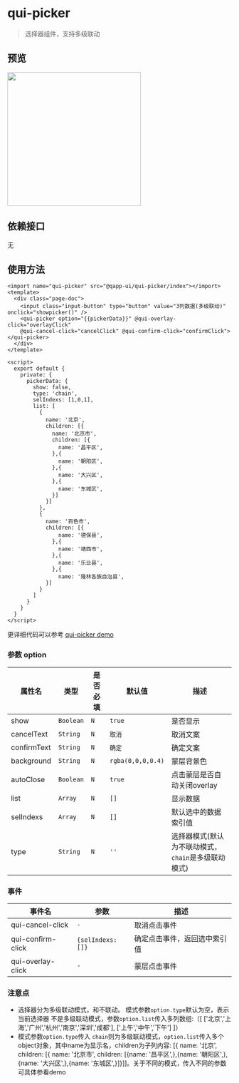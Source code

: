 # qui-picker

> 选择器组件，支持多级联动

## 预览

<img src="https://qapp-ui.github.io/qapp-ui/docs/assets/qui-picker.gif" width="300"/>

## 依赖接口

无

## 使用方法
	
```ux
<import name="qui-picker" src="@qapp-ui/qui-picker/index"></import>
<template>
  <div class="page-doc">
    <input class="input-button" type="button" value="3列数据(多级联动)" onclick="showpicker()" />
    <qui-picker option="{{pickerData}}" @qui-overlay-click="overlayClick"
    @qui-cancel-click="cancelClick" @qui-confirm-click="confirmClick"></qui-picker>
  </div>
</template>

<script>
  export default {
    private: {
      pickerData: {
        show: false,
        type: 'chain',
        selIndexs: [1,0,1],
        list: [
          {
            name: '北京',
            children: [{
              name: '北京市',
              children: [{
                name: '昌平区',
              },{
                name: '朝阳区',
              },{
                name: '大兴区',
              },{
                name: '东城区',
              }]
            }]
          },
          {
            name: '百色市',
            children: [{
                name: '德保县',
              },{
                name: '靖西市',
              },{
                name: '乐业县',
              },{
                name: '隆林各族自治县',
            }]
          }
        ]
      }
    }
  }
</script>
```

更详细代码可以参考 [qui-picker demo](https://github.com/qapp-ui/qapp-ui/blob/master/src/Picker/index.ux)

### 参数 option

| 属性名 | 类型 | 是否必填 | 默认值 | 描述 |
|-------------|------------|--------|-----|-----|
| show | `Boolean` | `N` | `true` | 是否显示 |
| cancelText | `String` | `N` | `取消` | 取消文案 |
| confirmText | `String` | `N` |`确定`| 确定文案 |
| background | `String` |`N`| `rgba(0,0,0,0.4)` | 蒙层背景色 |
| autoClose | `Boolean` |`N`| `true` | 点击蒙层是否自动关闭overlay |
| list | `Array` |`N`| `[]` | 显示数据 |
| selIndexs | `Array` |`N`| `[]` | 默认选中的数据索引值 |
| type | `String` |`N`| `''` | 选择器模式(默认为不联动模式，`chain`是多级联动模式) |


### 事件

| 事件名 | 参数 | 描述 | 
|-------|-----|-----|
| qui-cancel-click | `-` | 取消点击事件 | 
| qui-confirm-click | `{selIndexs:[]}` | 确定点击事件，返回选中索引值 | 
| qui-overlay-click | `-` | 蒙层点击事件 | 


### 注意点
- 选择器分为多级联动模式，和不联动。 模式参数`option.type`默认为空，表示当前选择器 不是多级联动模式，参数`option.list`传入多列数组:（[ ['北京','上海','广州','杭州','南京','深圳','成都'], ['上午','中午','下午'] ]）
- 模式参数`option.type`传入 `chain`则为多级联动模式，`option.list`传入多个object对象，其中name为显示名，children为子列内容: [{ name: '北京', children: [{ name: '北京市', children: [{name: '昌平区',},{name: '朝阳区',},{name: '大兴区',},{name: '东城区',}]}]]。关于不同的模式，传入不同的参数可具体参看demo




